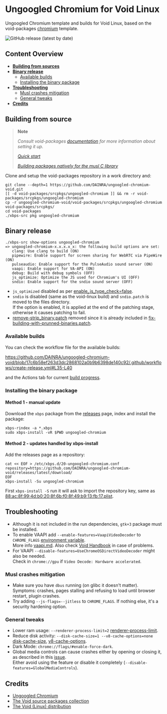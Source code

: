 # Ungoogled Chromium for Void Linux  
Ungoogled Chromium template and builds for Void Linux, based on the void-packages [chromium][1] template.

![GitHub release (latest by date)](https://img.shields.io/github/v/release/DAINRA/ungoogled-chromium-void?style=flat-square)

## Content Overview

- [**Building from sources**](#building-from-source)
- [**Binary release**](#binary-release)
    - [Available builds](#available-builds)
    - [Installing the binary package](#installing-the-binary-package)
- [**Troubleshooting**](#troubleshooting)
    - [Musl crashes mitigation](#musl-crashes-mitigation)
    - [General tweaks](#general-tweaks)
- [**Credits**](#credits)

## Building from source

> **Note**
>
> *Consult void-packages [documentation][2] for more information about setting it up.*
>
> [*Quick start*][2a]
>
> [*Building packages natively for the musl C library*][2b]

Clone and setup the void-packages repository in a work directory and:

```shell
git clone --depth=1 https://github.com/DAINRA/ungoogled-chromium-void.git
[[ -d void-packages/srcpkgs/ungoogled-chromium ]] && rm -r void-packages/srcpkgs/ungoogled-chromium
cp -r ungoogled-chromium-void/void-packages/srcpkgs/ungoogled-chromium void-packages/srcpkgs/
cd void-packages
./xbps-src pkg ungoogled-chromium
```

## Binary release

```shell
./xbps-src show-options ungoogled-chromium
=> ungoogled-chromium-x.x.x.x_x: the following build options are set:
   clang: Use clang to build (ON)
   pipewire: Enable support for screen sharing for WebRTC via PipeWire (ON)
   pulseaudio: Enable support for the PulseAudio sound server (ON)
   vaapi: Enable support for VA-API (ON)
   debug: Build with debug symbols (OFF)
   js_optimize: Optimize the JS used for Chromium's UI (OFF)
   sndio: Enable support for the sndio sound server (OFF)
```

- `js_optimized` disabled as per [enable_js_type_check=false][3].
- `sndio` is disabled (same as the void-linux build) and `sndio.patch` is moved to the files directory.  
  If the option is enabled, it is applied at the end of the patching stage, otherwise it causes patching to fail.
- [remove-strip_binary.patch][4] removed since it is already included in [fix-building-with-prunned-binaries.patch][5].

### Available builds

You can check the workflow file for the available builds:

https://github.com/DAINRA/ungoogled-chromium-void/blob/17c6b58ef263d3dc2868102a0b9b6398de140c92/.github/workflows/create-release.yml#L35-L40

and the Actions tab for current [build progress](//github.com/DAINRA/ungoogled-chromium-void/actions/workflows/create-release.yml).

### Installing the binary package

#### Method 1 - manual update

Download the `xbps` package from the [releases](//github.com/DAINRA/ungoogled-chromium-void/releases) page, index and install the package:

```shell
xbps-rindex -a *.xbps
sudo xbps-install -vR $PWD ungoogled-chromium
```

#### Method 2 - updates handled by xbps-install

Add the releases page as a repository:

```shell
cat << EOF > /etc/xbps.d/20-ungoogled-chromium.conf
repository=https://github.com/DAINRA/ungoogled-chromium-void/releases/latest/download/
EOF
xbps-install -Su ungoogled-chromium
```

First `xbps-install -S` run it will ask to import the repository key, same as [88:ac:8f:99:4d:b0:20:8f:6b:f0:8f:49:b9:13:fb:17.plist](void-packages/common/repo-keys/88:ac:8f:99:4d:b0:20:8f:6b:f0:8f:49:b9:13:fb:17.plist).

## Troubleshooting

- Although it is not included in the run dependencies, `gtk+3` package must be installed.
- To enable VAAPI add `--enable-features=VaapiVideoDecoder` to `CHROME_FLAGS` [environment variable][6].  
  More info [vaapi.md][7]. Also check [Void Handbook][8] in case of problems.
- For VAAPI `--disable-features=UseChromeOSDirectVideoDecoder` might also be needed.  
  Check in `chrome://gpu` if `Video Decode: Hardware accelerated`.

### Musl crashes mitigation

- Make sure you have `dbus` running (on glibc it doesn't matter).  
  Symptoms: crashes, pages stalling and refusing to load until browser restart, plugin crashes.
- Try adding `--js-flags=--jitless` to `CHROME_FLAGS`. If nothing else, it's a security hardening option.

### General tweaks

- Lower ram usage: `--renderer-process-limit=2` [renderer-process-limit][9].
- Reduce disk activity: `--disk-cache-size=1 --v8-cache-options=none` [disk-cache-size][10], [v8-cache-options][11].
- Dark Mode: `chrome://flags/#enable-force-dark`.
- Global media controls can cause crashes either by opening or closing it, as described in this [issue][12].  
  Either avoid using the feature or disable it completely (`--disable-features=GlobalMediaControls`).

## Credits

- [Ungoogled Chromium](//github.com/ungoogled-software/ungoogled-chromium)
- [The Void source packages collection](//github.com/void-linux/void-packages)
- [The Void (Linux) distribution](//voidlinux.org/)

[1]:  //github.com/void-linux/void-packages/blob/master/srcpkgs/chromium
[2]:  //github.com/void-linux/void-packages/#readme
[2a]: //github.com/void-linux/void-packages/#quick-start
[2b]: //github.com/void-linux/void-packages/#building-for-musl
[3]:  //github.com/ungoogled-software/ungoogled-chromium/blob/master/flags.gn
[4]:  //github.com/void-linux/void-packages/blob/master/srcpkgs/chromium/patches/remove-strip_binary.patch
[5]:  //github.com/ungoogled-software/ungoogled-chromium/blob/master/patches/core/ungoogled-chromium/fix-building-with-prunned-binaries.patch
[6]:  //wiki.archlinux.org/title/Environment_variables
[7]:  //chromium.googlesource.com/chromium/src/+/refs/heads/main/docs/gpu/vaapi.md
[8]:  //docs.voidlinux.org/config/graphical-session/graphics-drivers/intel.html
[9]:  //peter.sh/experiments/chromium-command-line-switches/#renderer-process-limit
[10]: //peter.sh/experiments/chromium-command-line-switches/#disk-cache-size
[11]: //peter.sh/experiments/chromium-command-line-switches/#v8-cache-options
[12]: //bugs.chromium.org/p/chromium/issues/detail?id=1314342
